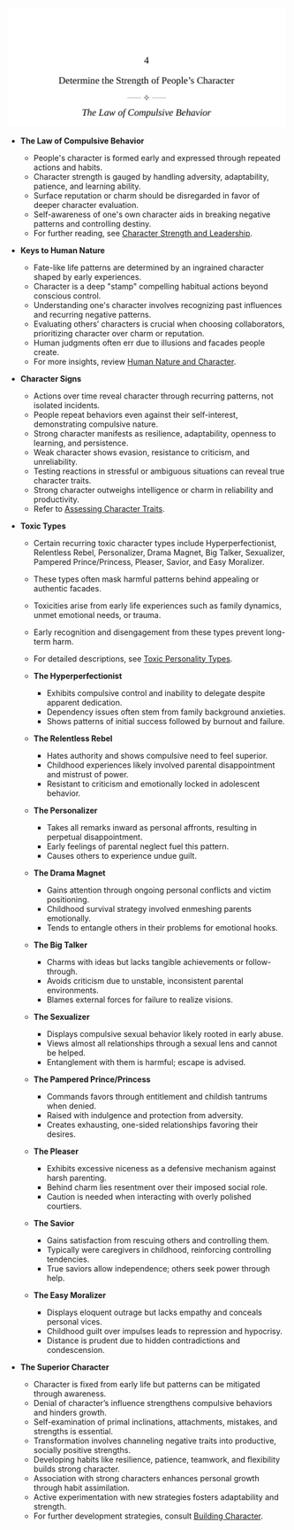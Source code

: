 ![LHN-ch04-character](LHN-ch04-character.best.png)

- **The Law of Compulsive Behavior**  
  - People's character is formed early and expressed through repeated actions and habits.  
  - Character strength is gauged by handling adversity, adaptability, patience, and learning ability.  
  - Surface reputation or charm should be disregarded in favor of deeper character evaluation.  
  - Self-awareness of one's own character aids in breaking negative patterns and controlling destiny.  
  - For further reading, see [Character Strength and Leadership](https://www.mindtools.com/pages/article/character.htm).

- **Keys to Human Nature**  
  - Fate-like life patterns are determined by an ingrained character shaped by early experiences.  
  - Character is a deep "stamp" compelling habitual actions beyond conscious control.  
  - Understanding one's character involves recognizing past influences and recurring negative patterns.  
  - Evaluating others’ characters is crucial when choosing collaborators, prioritizing character over charm or reputation.  
  - Human judgments often err due to illusions and facades people create.  
  - For more insights, review [Human Nature and Character](https://www.psychologytoday.com/us/basics/human-nature).

- **Character Signs**  
  - Actions over time reveal character through recurring patterns, not isolated incidents.  
  - People repeat behaviors even against their self-interest, demonstrating compulsive nature.  
  - Strong character manifests as resilience, adaptability, openness to learning, and persistence.  
  - Weak character shows evasion, resistance to criticism, and unreliability.  
  - Testing reactions in stressful or ambiguous situations can reveal true character traits.  
  - Strong character outweighs intelligence or charm in reliability and productivity.  
  - Refer to [Assessing Character Traits](https://greatergood.berkeley.edu/article/item/how_to_assess_character).

- **Toxic Types**  
  - Certain recurring toxic character types include Hyperperfectionist, Relentless Rebel, Personalizer, Drama Magnet, Big Talker, Sexualizer, Pampered Prince/Princess, Pleaser, Savior, and Easy Moralizer.  
  - These types often mask harmful patterns behind appealing or authentic facades.  
  - Toxicities arise from early life experiences such as family dynamics, unmet emotional needs, or trauma.  
  - Early recognition and disengagement from these types prevent long-term harm.  
  - For detailed descriptions, see [Toxic Personality Types](https://www.psychologytoday.com/us/blog/toxic-relationships).

  - **The Hyperperfectionist**  
    - Exhibits compulsive control and inability to delegate despite apparent dedication.  
    - Dependency issues often stem from family background anxieties.  
    - Shows patterns of initial success followed by burnout and failure.

  - **The Relentless Rebel**  
    - Hates authority and shows compulsive need to feel superior.  
    - Childhood experiences likely involved parental disappointment and mistrust of power.  
    - Resistant to criticism and emotionally locked in adolescent behavior.

  - **The Personalizer**  
    - Takes all remarks inward as personal affronts, resulting in perpetual disappointment.  
    - Early feelings of parental neglect fuel this pattern.  
    - Causes others to experience undue guilt.

  - **The Drama Magnet**  
    - Gains attention through ongoing personal conflicts and victim positioning.  
    - Childhood survival strategy involved enmeshing parents emotionally.  
    - Tends to entangle others in their problems for emotional hooks.

  - **The Big Talker**  
    - Charms with ideas but lacks tangible achievements or follow-through.  
    - Avoids criticism due to unstable, inconsistent parental environments.  
    - Blames external forces for failure to realize visions.

  - **The Sexualizer**  
    - Displays compulsive sexual behavior likely rooted in early abuse.  
    - Views almost all relationships through a sexual lens and cannot be helped.  
    - Entanglement with them is harmful; escape is advised.

  - **The Pampered Prince/Princess**  
    - Commands favors through entitlement and childish tantrums when denied.  
    - Raised with indulgence and protection from adversity.  
    - Creates exhausting, one-sided relationships favoring their desires.

  - **The Pleaser**  
    - Exhibits excessive niceness as a defensive mechanism against harsh parenting.  
    - Behind charm lies resentment over their imposed social role.  
    - Caution is needed when interacting with overly polished courtiers.

  - **The Savior**  
    - Gains satisfaction from rescuing others and controlling them.  
    - Typically were caregivers in childhood, reinforcing controlling tendencies.  
    - True saviors allow independence; others seek power through help.

  - **The Easy Moralizer**  
    - Displays eloquent outrage but lacks empathy and conceals personal vices.  
    - Childhood guilt over impulses leads to repression and hypocrisy.  
    - Distance is prudent due to hidden contradictions and condescension.

- **The Superior Character**  
  - Character is fixed from early life but patterns can be mitigated through awareness.  
  - Denial of character’s influence strengthens compulsive behaviors and hinders growth.  
  - Self-examination of primal inclinations, attachments, mistakes, and strengths is essential.  
  - Transformation involves channeling negative traits into productive, socially positive strengths.  
  - Developing habits like resilience, patience, teamwork, and flexibility builds strong character.  
  - Association with strong characters enhances personal growth through habit assimilation.  
  - Active experimentation with new strategies fosters adaptability and strength.  
  - For further development strategies, consult [Building Character](https://www.psychologytoday.com/us/blog/the-mindful-self-express/201212/building-character).
